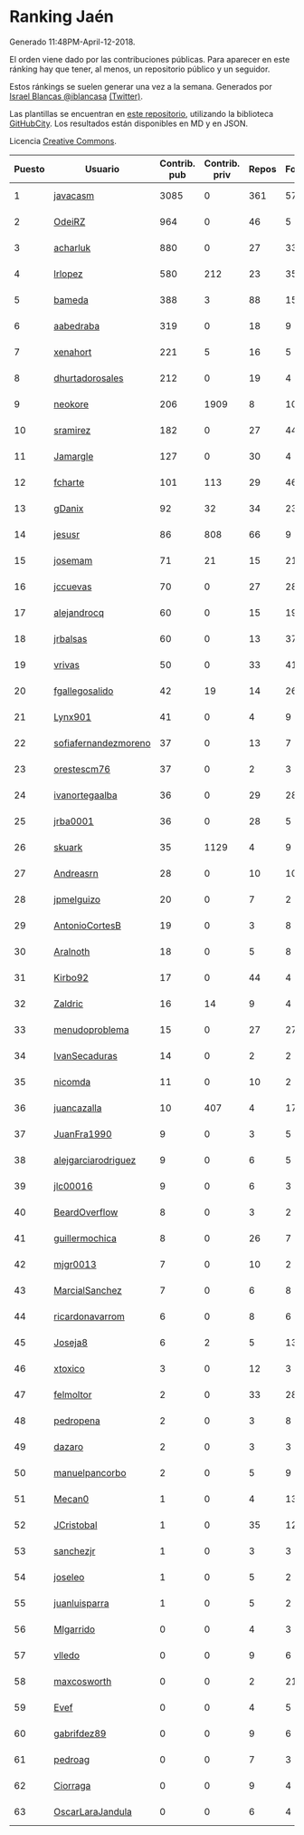 # Ranking Jaén

Generado 11:48PM-April-12-2018.

El orden viene dado por las contribuciones públicas. Para aparecer en este ránking hay que tener, al menos, un repositorio público y un seguidor.

Estos ránkings se suelen generar una vez a la semana. Generados por [Israel Blancas @iblancasa](https://github.com/iblancasa/) [(Twitter)](https://twitter.com/iblancasa).

Las plantillas se encuentran en [este repositorio](https://github.com/iblancasa/GH-Spanish-Ranking), utilizando la biblioteca [GitHubCity](https://github.com/iblancasa/GitHubCity). Los resultados están disponibles en MD y en JSON.

Licencia [Creative Commons](https://creativecommons.org/licenses/by/4.0/).

| Puesto   |  Usuario  | Contrib. pub | Contrib. priv |Repos| Followers | Desde |  Avatar  |
|----------|-----------|--------------|---------------|-----|-----------|-------|----------|
|1|[javacasm](https://github.com/javacasm)|3085|0|361|57|2013-03-12|![javacasm](https://avatars0.githubusercontent.com/u/3841695)|
|2|[OdeiRZ](https://github.com/OdeiRZ)|964|0|46|5|2014-10-01|![OdeiRZ](https://avatars3.githubusercontent.com/u/8981290)|
|3|[acharluk](https://github.com/acharluk)|880|0|27|33|2013-08-03|![acharluk](https://avatars0.githubusercontent.com/u/5154281)|
|4|[lrlopez](https://github.com/lrlopez)|580|212|23|35|2011-01-04|![lrlopez](https://avatars3.githubusercontent.com/u/547387)|
|5|[bameda](https://github.com/bameda)|388|3|88|154|2011-06-26|![bameda](https://avatars1.githubusercontent.com/u/877218)|
|6|[aabedraba](https://github.com/aabedraba)|319|0|18|9|2017-04-19|![aabedraba](https://avatars2.githubusercontent.com/u/27779735)|
|7|[xenahort](https://github.com/xenahort)|221|5|16|5|2016-03-30|![xenahort](https://avatars3.githubusercontent.com/u/18160833)|
|8|[dhurtadorosales](https://github.com/dhurtadorosales)|212|0|19|4|2016-09-19|![dhurtadorosales](https://avatars3.githubusercontent.com/u/22294592)|
|9|[neokore](https://github.com/neokore)|206|1909|8|10|2011-07-25|![neokore](https://avatars3.githubusercontent.com/u/938057)|
|10|[sramirez](https://github.com/sramirez)|182|0|27|44|2010-12-02|![sramirez](https://avatars0.githubusercontent.com/u/506548)|
|11|[Jamargle](https://github.com/Jamargle)|127|0|30|4|2015-03-24|![Jamargle](https://avatars3.githubusercontent.com/u/11638357)|
|12|[fcharte](https://github.com/fcharte)|101|113|29|46|2014-08-05|![fcharte](https://avatars0.githubusercontent.com/u/8365501)|
|13|[gDanix](https://github.com/gDanix)|92|32|34|23|2011-10-10|![gDanix](https://avatars0.githubusercontent.com/u/1117657)|
|14|[jesusr](https://github.com/jesusr)|86|808|66|9|2011-12-11|![jesusr](https://avatars1.githubusercontent.com/u/1256168)|
|15|[josemam](https://github.com/josemam)|71|21|15|21|2015-03-14|![josemam](https://avatars1.githubusercontent.com/u/11481209)|
|16|[jccuevas](https://github.com/jccuevas)|70|0|27|28|2013-04-10|![jccuevas](https://avatars3.githubusercontent.com/u/4116619)|
|17|[alejandrocq](https://github.com/alejandrocq)|60|0|15|19|2010-05-20|![alejandrocq](https://avatars2.githubusercontent.com/u/282431)|
|18|[jrbalsas](https://github.com/jrbalsas)|60|0|13|37|2010-08-07|![jrbalsas](https://avatars1.githubusercontent.com/u/356995)|
|19|[vrivas](https://github.com/vrivas)|50|0|33|41|2012-12-14|![vrivas](https://avatars3.githubusercontent.com/u/3046042)|
|20|[fgallegosalido](https://github.com/fgallegosalido)|42|19|14|26|2015-03-24|![fgallegosalido](https://avatars1.githubusercontent.com/u/11628855)|
|21|[Lynx901](https://github.com/Lynx901)|41|0|4|9|2014-11-11|![Lynx901](https://avatars0.githubusercontent.com/u/9676003)|
|22|[sofiafernandezmoreno](https://github.com/sofiafernandezmoreno)|37|0|13|7|2014-11-21|![sofiafernandezmoreno](https://avatars2.githubusercontent.com/u/9881063)|
|23|[orestescm76](https://github.com/orestescm76)|37|0|2|3|2016-09-04|![orestescm76](https://avatars2.githubusercontent.com/u/21990645)|
|24|[ivanortegaalba](https://github.com/ivanortegaalba)|36|0|29|28|2013-10-16|![ivanortegaalba](https://avatars3.githubusercontent.com/u/5699976)|
|25|[jrba0001](https://github.com/jrba0001)|36|0|28|5|2016-07-17|![jrba0001](https://avatars0.githubusercontent.com/u/20506159)|
|26|[skuark](https://github.com/skuark)|35|1129|4|9|2010-10-26|![skuark](https://avatars3.githubusercontent.com/u/454382)|
|27|[Andreasrn](https://github.com/Andreasrn)|28|0|10|10|2016-03-31|![Andreasrn](https://avatars1.githubusercontent.com/u/18190696)|
|28|[jpmelguizo](https://github.com/jpmelguizo)|20|0|7|2|2013-01-29|![jpmelguizo](https://avatars0.githubusercontent.com/u/3415524)|
|29|[AntonioCortesB](https://github.com/AntonioCortesB)|19|0|3|8|2016-09-15|![AntonioCortesB](https://avatars0.githubusercontent.com/u/22213551)|
|30|[Aralnoth](https://github.com/Aralnoth)|18|0|5|8|2011-04-06|![Aralnoth](https://avatars2.githubusercontent.com/u/712551)|
|31|[Kirbo92](https://github.com/Kirbo92)|17|0|44|4|2011-01-12|![Kirbo92](https://avatars2.githubusercontent.com/u/559575)|
|32|[Zaldric](https://github.com/Zaldric)|16|14|9|4|2016-03-29|![Zaldric](https://avatars0.githubusercontent.com/u/18138275)|
|33|[menudoproblema](https://github.com/menudoproblema)|15|0|27|27|2011-08-12|![menudoproblema](https://avatars3.githubusercontent.com/u/976187)|
|34|[IvanSecaduras](https://github.com/IvanSecaduras)|14|0|2|2|2015-09-25|![IvanSecaduras](https://avatars2.githubusercontent.com/u/14834225)|
|35|[nicomda](https://github.com/nicomda)|11|0|10|2|2013-06-13|![nicomda](https://avatars1.githubusercontent.com/u/4690565)|
|36|[juancazalla](https://github.com/juancazalla)|10|407|4|17|2015-03-24|![juancazalla](https://avatars3.githubusercontent.com/u/11631002)|
|37|[JuanFra1990](https://github.com/JuanFra1990)|9|0|3|5|2015-10-22|![JuanFra1990](https://avatars2.githubusercontent.com/u/15248743)|
|38|[alejgarciarodriguez](https://github.com/alejgarciarodriguez)|9|0|6|5|2015-12-19|![alejgarciarodriguez](https://avatars0.githubusercontent.com/u/16359911)|
|39|[jlc00016](https://github.com/jlc00016)|9|0|6|3|2015-06-05|![jlc00016](https://avatars1.githubusercontent.com/u/12764652)|
|40|[BeardOverflow](https://github.com/BeardOverflow)|8|0|3|2|2013-04-13|![BeardOverflow](https://avatars1.githubusercontent.com/u/4147595)|
|41|[guillermochica](https://github.com/guillermochica)|8|0|26|7|2014-10-20|![guillermochica](https://avatars3.githubusercontent.com/u/9317092)|
|42|[mjgr0013](https://github.com/mjgr0013)|7|0|10|2|2014-10-01|![mjgr0013](https://avatars2.githubusercontent.com/u/8981247)|
|43|[MarcialSanchez](https://github.com/MarcialSanchez)|7|0|6|8|2015-10-03|![MarcialSanchez](https://avatars0.githubusercontent.com/u/14955899)|
|44|[ricardonavarrom](https://github.com/ricardonavarrom)|6|0|8|6|2012-11-20|![ricardonavarrom](https://avatars2.githubusercontent.com/u/2845589)|
|45|[Joseja8](https://github.com/Joseja8)|6|2|5|13|2014-07-12|![Joseja8](https://avatars0.githubusercontent.com/u/8145991)|
|46|[xtoxico](https://github.com/xtoxico)|3|0|12|3|2012-08-07|![xtoxico](https://avatars0.githubusercontent.com/u/2110997)|
|47|[felmoltor](https://github.com/felmoltor)|2|0|33|28|2011-06-13|![felmoltor](https://avatars2.githubusercontent.com/u/846513)|
|48|[pedropena](https://github.com/pedropena)|2|0|3|8|2011-06-07|![pedropena](https://avatars0.githubusercontent.com/u/834583)|
|49|[dazaro](https://github.com/dazaro)|2|0|3|3|2014-10-08|![dazaro](https://avatars1.githubusercontent.com/u/9086676)|
|50|[manuelpancorbo](https://github.com/manuelpancorbo)|2|0|5|9|2014-11-04|![manuelpancorbo](https://avatars1.githubusercontent.com/u/9550738)|
|51|[Mecan0](https://github.com/Mecan0)|1|0|4|13|2013-06-11|![Mecan0](https://avatars1.githubusercontent.com/u/4668637)|
|52|[JCristobal](https://github.com/JCristobal)|1|0|35|12|2014-09-23|![JCristobal](https://avatars3.githubusercontent.com/u/8878426)|
|53|[sanchezjr](https://github.com/sanchezjr)|1|0|3|3|2013-12-17|![sanchezjr](https://avatars0.githubusercontent.com/u/6205905)|
|54|[joseleo](https://github.com/joseleo)|1|0|5|2|2015-03-19|![joseleo](https://avatars2.githubusercontent.com/u/11560011)|
|55|[juanluisparra](https://github.com/juanluisparra)|1|0|5|2|2016-09-19|![juanluisparra](https://avatars0.githubusercontent.com/u/22294638)|
|56|[Mlgarrido](https://github.com/Mlgarrido)|0|0|4|3|2012-11-13|![Mlgarrido](https://avatars0.githubusercontent.com/u/2791173)|
|57|[vlledo](https://github.com/vlledo)|0|0|9|6|2011-03-28|![vlledo](https://avatars3.githubusercontent.com/u/695429)|
|58|[maxcosworth](https://github.com/maxcosworth)|0|0|2|21|2010-09-06|![maxcosworth](https://avatars1.githubusercontent.com/u/389437)|
|59|[Evef](https://github.com/Evef)|0|0|4|5|2012-12-15|![Evef](https://avatars1.githubusercontent.com/u/3052550)|
|60|[gabrifdez89](https://github.com/gabrifdez89)|0|0|9|6|2013-02-26|![gabrifdez89](https://avatars0.githubusercontent.com/u/3704317)|
|61|[pedroag](https://github.com/pedroag)|0|0|7|3|2013-09-23|![pedroag](https://avatars1.githubusercontent.com/u/5517655)|
|62|[Ciorraga](https://github.com/Ciorraga)|0|0|9|4|2013-11-08|![Ciorraga](https://avatars1.githubusercontent.com/u/5888071)|
|63|[OscarLaraJandula](https://github.com/OscarLaraJandula)|0|0|6|4|2016-09-19|![OscarLaraJandula](https://avatars0.githubusercontent.com/u/22294687)|
